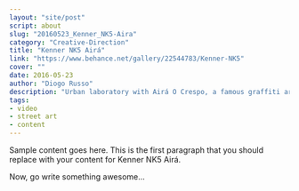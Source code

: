 ```yaml
---
layout: "site/post"
script: about
slug: "20160523_Kenner_NK5-Aira"
category: "Creative-Direction"
title: "Kenner NK5 Airá"
link: "https://www.behance.net/gallery/22544783/Kenner-NK5"
cover: ""
date: 2016-05-23
author: "Diogo Russo"
description: "Urban laboratory with Airá O Crespo, a famous graffiti artist from Rio de Janeiro to present the redesign of Kenner`s most traditional sandal, the K5, which resulted in NK5. The film aims to show how the brand is inserted into Rio's culture promoting a more artistic side of the brand. As a result, the video had 28,533 views on YouTube and generated direct interaction with consumers on the brand`s Facebook page."
tags:
- video
- street art
- content
---
```

 
Sample content goes here. This is the first paragraph that you should replace with your content for Kenner NK5 Airá.
 
Now, go write something awesome...
